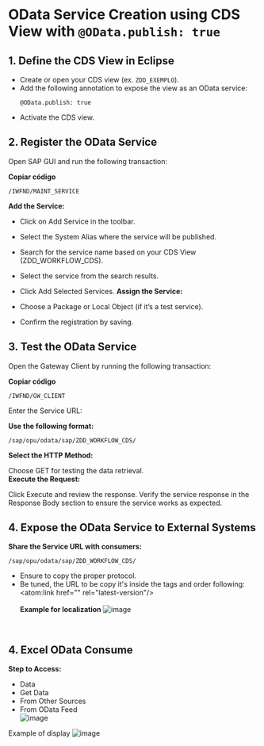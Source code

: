 # OData Service Creation using CDS View with `@OData.publish: true`

## 1. Define the CDS View in Eclipse

- Create or open your CDS view (ex. `ZDD_EXEMPLO`).
- Add the following annotation to expose the view as an OData service:
   ```abap
   @OData.publish: true

- Activate the CDS view.

## 2. Register the OData Service
Open SAP GUI and run the following transaction:

**Copiar código**
```abap
/IWFND/MAINT_SERVICE
```


**Add the Service:**

- Click on Add Service in the toolbar.
- Select the System Alias where the service will be published.
- Search for the service name based on your CDS View (ZDD_WORKFLOW_CDS).
- Select the service from the search results.
- Click Add Selected Services.
**Assign the Service:**

- Choose a Package or Local Object (if it’s a test service).
- Confirm the registration by saving.

## 3. Test the OData Service
Open the Gateway Client by running the following transaction:

**Copiar código**
```abap
/IWFND/GW_CLIENT
```
Enter the Service URL:

**Use the following format:**
```abap
/sap/opu/odata/sap/ZDD_WORKFLOW_CDS/
```
**Select the HTTP Method:**

Choose GET for testing the data retrieval. </br>
**Execute the Request:**

Click Execute and review the response.
Verify the service response in the Response Body section to ensure the service works as expected.


## 4. Expose the OData Service to External Systems
**Share the Service URL with consumers:**
```abap
/sap/opu/odata/sap/ZDD_WORKFLOW_CDS/
```
- Ensure to copy the proper protocol.
- Be tuned, the URL to be copy it's inside the tags and order following:
  <atom:link href="" rel="latest-version"/></br></br>
**Example for localization**
![image](https://github.com/user-attachments/assets/b983fbd1-81bc-4b4f-993f-9250297db653)
</br>

## 4. Excel OData Consume

**Step to Access:**
- Data
- Get Data
- From Other Sources
- From OData Feed </br>
![image](https://github.com/user-attachments/assets/19701e29-600a-4fd6-aa16-7e80b0172c87)

Example of display
![image](https://github.com/user-attachments/assets/e1553f6f-de78-4b86-a9f0-9aace552ede2)

